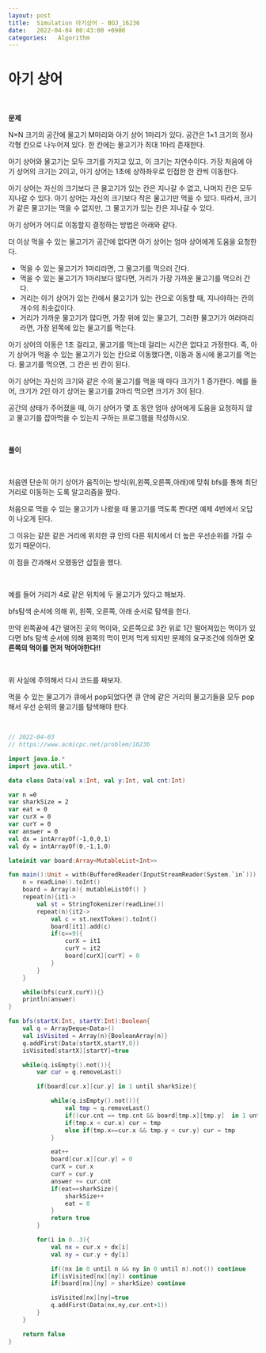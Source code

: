 ```yaml
---
layout: post
title:  Simulation 아기상어 - BOJ_16236
date:   2022-04-04 00:43:00 +0900
categories:   Algorithm
---
```



# 아기 상어

<br>

__문제__

N×N 크기의 공간에 물고기 M마리와 아기 상어 1마리가 있다. 공간은 1×1 크기의 정사각형 칸으로 나누어져 있다. 한 칸에는 물고기가 최대 1마리 존재한다.

아기 상어와 물고기는 모두 크기를 가지고 있고, 이 크기는 자연수이다. 가장 처음에 아기 상어의 크기는 2이고, 아기 상어는 1초에 상하좌우로 인접한 한 칸씩 이동한다.

아기 상어는 자신의 크기보다 큰 물고기가 있는 칸은 지나갈 수 없고, 나머지 칸은 모두 지나갈 수 있다. 아기 상어는 자신의 크기보다 작은 물고기만 먹을 수 있다. 따라서, 크기가 같은 물고기는 먹을 수 없지만, 그 물고기가 있는 칸은 지나갈 수 있다.

아기 상어가 어디로 이동할지 결정하는 방법은 아래와 같다.

더 이상 먹을 수 있는 물고기가 공간에 없다면 아기 상어는 엄마 상어에게 도움을 요청한다.
* 먹을 수 있는 물고기가 1마리라면, 그 물고기를 먹으러 간다.
* 먹을 수 있는 물고기가 1마리보다 많다면, 거리가 가장 가까운 물고기를 먹으러 간다.
* 거리는 아기 상어가 있는 칸에서 물고기가 있는 칸으로 이동할 때, 지나야하는 칸의 개수의 최솟값이다.
* 거리가 가까운 물고기가 많다면, 가장 위에 있는 물고기, 그러한 물고기가 여러마리라면, 가장 왼쪽에 있는 물고기를 먹는다.

아기 상어의 이동은 1초 걸리고, 물고기를 먹는데 걸리는 시간은 없다고 가정한다. 즉, 아기 상어가 먹을 수 있는 물고기가 있는 칸으로 이동했다면, 이동과 동시에 물고기를 먹는다. 물고기를 먹으면, 그 칸은 빈 칸이 된다.

아기 상어는 자신의 크기와 같은 수의 물고기를 먹을 때 마다 크기가 1 증가한다. 예를 들어, 크기가 2인 아기 상어는 물고기를 2마리 먹으면 크기가 3이 된다.

공간의 상태가 주어졌을 때, 아기 상어가 몇 초 동안 엄마 상어에게 도움을 요청하지 않고 물고기를 잡아먹을 수 있는지 구하는 프로그램을 작성하시오.

<br>

__풀이__

<br>

처음엔 단순히 아기 상어가 움직이는 방식(위,왼쪽,오른쪽,아래)에 맞춰 bfs를 통해 최단 거리로 이동하는 도록 알고리즘을 짰다.

처음으로 먹을 수 있는 물고기가 나왔을 때 물고기를 먹도록 짠다면 예제 4번에서 오답이 나오게 된다.

그 이유는 같은 같은 거리에 위치한 큐 안의 다른 위치에서 더 높은 우선순위를 가질 수 있기 때문이다.

이 점을 간과해서 오랬동안 삽질을 했다.

<br>

예를 들어 거리가 4로 같은 위치에 두 물고기가 있다고 해보자.

bfs탐색 순서에 의해 위, 왼쪽, 오른쪽, 아래 순서로 탐색을 한다.

만약 왼쪽끝에 4간 떨어진 곳의 먹이와, 오른쪽으로 3칸 위로 1간 떨어져있는 먹이가 있다면 bfs 탐색 순서에 의해 왼쪽의 먹이 먼저 먹게 되지만 문제의 요구조건에 의하면 __오른쪽의 먹이를 먼저 먹어야한다!!__

<br>

위 사실에 주의해서 다시 코드를 짜보자.

먹을 수 있는 물고기가 큐에서 pop되었다면 큐 안에 같은 거리의 물고기들을 모두 pop해서 우선 순위의 물고기를 탐색해야 한다.

<br>

```kotlin
// 2022-04-03
// https://www.acmicpc.net/problem/16236

import java.io.*
import java.util.*

data class Data(val x:Int, val y:Int, val cnt:Int)

var n =0
var sharkSize = 2
var eat = 0
var curX = 0
var curY = 0
var answer = 0
val dx = intArrayOf(-1,0,0,1)
val dy = intArrayOf(0,-1,1,0)

lateinit var board:Array<MutableList<Int>>

fun main():Unit = with(BufferedReader(InputStreamReader(System.`in`))) {
    n = readLine().toInt()
    board = Array(n){ mutableListOf() }
    repeat(n){it1->
        val st = StringTokenizer(readLine())
        repeat(n){it2->
            val c = st.nextToken().toInt()
            board[it1].add(c)
            if(c==9){
                curX = it1
                curY = it2
                board[curX][curY] = 0
            }
        }
    }

    while(bfs(curX,curY)){}
    println(answer)
}

fun bfs(startX:Int, startY:Int):Boolean{
    val q = ArrayDeque<Data>()
    val isVisited = Array(n){BooleanArray(n)}
    q.addFirst(Data(startX,startY,0))
    isVisited[startX][startY]=true

    while(q.isEmpty().not()){
        var cur = q.removeLast()

        if(board[cur.x][cur.y] in 1 until sharkSize){

            while(q.isEmpty().not()){
                val tmp = q.removeLast()
                if((cur.cnt == tmp.cnt && board[tmp.x][tmp.y]  in 1 until sharkSize).not()) continue
                if(tmp.x < cur.x) cur = tmp
                else if(tmp.x==cur.x && tmp.y < cur.y) cur = tmp
            }

            eat++
            board[cur.x][cur.y] = 0
            curX = cur.x
            curY = cur.y
            answer += cur.cnt
            if(eat==sharkSize){
                sharkSize++
                eat = 0
            }
            return true
        }

        for(i in 0..3){
            val nx = cur.x + dx[i]
            val ny = cur.y + dy[i]

            if((nx in 0 until n && ny in 0 until n).not()) continue
            if(isVisited[nx][ny]) continue
            if(board[nx][ny] > sharkSize) continue

            isVisited[nx][ny]=true
            q.addFirst(Data(nx,ny,cur.cnt+1))
        }
    }

    return false
}
```